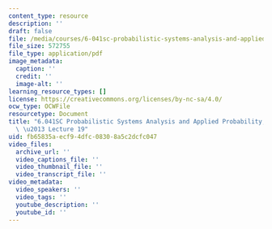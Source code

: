 ```yaml
---
content_type: resource
description: ''
draft: false
file: /media/courses/6-041sc-probabilistic-systems-analysis-and-applied-probability-fall-2013/fb65835aecf94dfc08308a5c2dcfc047_MIT6_041SCF13_lec19_300k.pdf
file_size: 572755
file_type: application/pdf
image_metadata:
  caption: ''
  credit: ''
  image-alt: ''
learning_resource_types: []
license: https://creativecommons.org/licenses/by-nc-sa/4.0/
ocw_type: OCWFile
resourcetype: Document
title: "6.041SC Probabilistic Systems Analysis and Applied Probability, Fall 2013Transcript\
  \ \u2013 Lecture 19"
uid: fb65835a-ecf9-4dfc-0830-8a5c2dcfc047
video_files:
  archive_url: ''
  video_captions_file: ''
  video_thumbnail_file: ''
  video_transcript_file: ''
video_metadata:
  video_speakers: ''
  video_tags: ''
  youtube_description: ''
  youtube_id: ''
---
```

